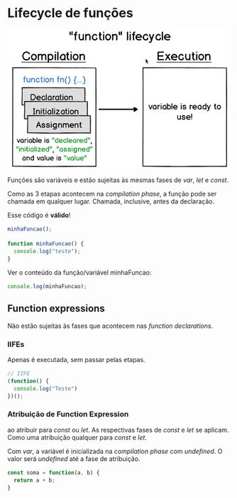 # Lifecycle de funções

![](../prints/2023-03-27-08-38-12.png)

Funções são variáveis e estão sujeitas às mesmas fases de *var*, *let* e *const*.

Como as 3 etapas acontecem na *compilation phase*, a função pode ser chamada em qualquer lugar. Chamada, inclusive, antes da declaração.

Esse código é **válido**!
```js
minhaFuncao();

function minhaFuncao() {
  console.log("teste");
}
```

Ver o conteúdo da função/variável minhaFuncao:

```js
console.log(minhaFuncao);
```

## Function expressions

Não estão sujeitas às fases que acontecem nas *function declarations*.

### IIFEs

Apenas é executada, sem passar pelas etapas.
```js
// IIFE
(function() {
  console.log("Teste")
})();
```

### Atribuição de Function Expression

ao atribuir para *const* ou *let*. As respectivas fases de *const* e *let* se aplicam. Como uma atribuição qualquer para *const* e *let*.

Com *var*, a variável é inicializada na *compilation phase* com *undefined*. O valor será *undefined* até a fase de atribuição.

```js
const soma = function(a, b) {
  return a + b;
}
```
